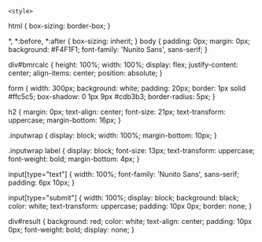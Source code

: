 <!DOCTYPE html>
<html>
<head>
<link href="https://fonts.googleapis.com/css2?family=Nunito+Sans:ital,wght@0,200;0,600;0,800;0,900;1,700&display=swap"
    rel="stylesheet">
    
    <style>
      
html {
    box-sizing: border-box;
}

*, *:before, *:after {
    box-sizing: inherit;
}
body {
    padding: 0px;
    margin: 0px;
    background: #F4F1F1;
    font-family: 'Nunito Sans', sans-serif;
}

div#bmrcalc {
    height: 100%;
    width: 100%;
    display: flex;
    justify-content: center;
    align-items: center;
    position: absolute;
}

form {
    width: 300px;
    background: white;
    padding: 20px;
    border: 1px solid #ffc5c5;
    box-shadow: 0 1px 9px #cdb3b3;
    border-radius: 5px;
}

h2 {
    margin: 0px;
    text-align: center;
    font-size: 21px;
    text-transform: uppercase;
    margin-bottom: 16px;
}

.inputwrap {
    display: block;
    width: 100%;
    margin-bottom: 10px;
}

.inputwrap label {
    display: block;
    font-size: 13px;
    text-transform: uppercase;
    font-weight: bold;
    margin-bottom: 4px;
}

input[type="text"] {
    width: 100%;
    font-family: 'Nunito Sans', sans-serif;
    padding: 6px 10px;
}

input[type="submit"] {
    width: 100%;
    display: block;
    background: black;
    color: white;
    text-transform: uppercase;
    padding: 10px 0px;
    border: none;
}


div#result {
    background: red;
    color: white;
    text-align: center;
    padding: 10px 0px;
    font-weight: bold;
    display: none;
}

</style>

</head>


<body>
    <script>src="index.js"
   <link href="https://fonts.googleapis.com/css2?family=Nunito+Sans:ital,wght@0,200;0,600;0,800;0,900;1,700&display=swap"
    rel="stylesheet">
    
    
  <div id="bmrcalc">

    <form name="myForm" onSubmit="return calculate()">
      <h2>BMR Calculator</h2>

      <div class="inputwrap">
        <label class="label">Age</label>
        <input type="text" name="age" class="">
      </div>

      <div class="inputwrap">
        <label class="label">Gender</label>
        <label><input type="radio" name="gender" value="1">Male</label>
        <label><input type="radio" name="gender" value="2">Female</label>
      </div>

      <div class="inputwrap">
        <label class="label">Height</label>
        <table>
        <tr>
        
        <td>
      <div class="inputwrap">
        <label class="label">Feet</label>
        <input type="text" name="heightft">
      </div>
      </td>
      
      <td>
            <div class="inputwrap">
        <label class="label">Inches</label>
        <input type="text" name="heightin">
      </div>
      </td>
      
      </tr>
      </table>
      </div>

      <div class="inputwrap">
        <label class="label">Weight (lb)</label>
        <input type="text" name="weight">
      </div>

      <div class="inputwrap">
        <input type="submit" value="Calculate">
      </div>

      <div id="result">
      </div>


    </form>

  </div>
</body>
</html>
